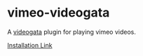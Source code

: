 # vimeo-videogata

A [videogata](https://github.com/InfoGata/videogata) plugin for playing vimeo videos.

[Installation Link](https://www.videogata.com/plugininstall?manifestUrl=https://cdn.jsdelivr.net/gh/InfoGata/vimeo-videogata@latest/manifest.json)
